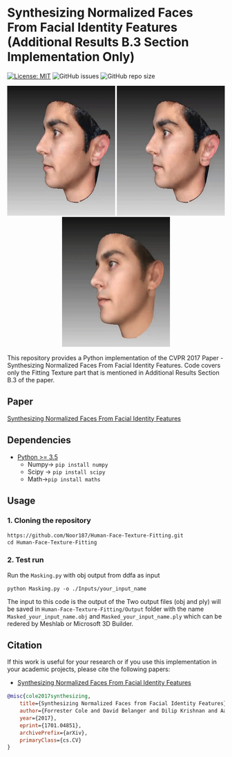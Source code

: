 # Synthesizing Normalized Faces From Facial Identity Features (Additional Results B.3 Section Implementation Only)

[![License: MIT](https://img.shields.io/badge/License-MIT-yellow.svg)](LICENSE)
![GitHub issues](https://img.shields.io/github/issues/nabeel3133/3D-texture-fitting.svg)
![GitHub repo size](https://img.shields.io/github/repo-size/nabeel3133/3D-texture-fitting?style=plastic)

<p align="center"> 
<img style="display:inline;" width="250" height="300"; src="/images/Input.gif">
<img style="display:inline;" width="250" height="300"; src="/images/Input.gif">
<img style="display:inline;" width="250" height="300"; src="/images/Output.gif">
</p>

This repository provides a Python implementation of the CVPR 2017 Paper - Synthesizing Normalized Faces From Facial Identity Features. Code covers only the Fitting Texture part that is mentioned in Additional Results Section B.3 of the paper.

## Paper
[Synthesizing Normalized Faces From Facial Identity Features](https://arxiv.org/pdf/1701.04851.pdf)

## Dependencies
* [Python >= 3.5](https://www.python.org/downloads/release/python-352/)
  - Numpy-> ```pip install numpy```
  - Scipy -> ```pip install scipy```
  - Math->```pip install maths```
  
## Usage
### 1. Cloning the repository
```
https://github.com/Noor187/Human-Face-Texture-Fitting.git
cd Human-Face-Texture-Fitting
```
  
### 2. Test run
Run the `Masking.py` with obj output from ddfa as input
```
python Masking.py -o ./Inputs/your_input_name
```

The input to this code is the output of the 
Two output files (obj and ply) will be saved in `Human-Face-Texture-Fitting/Output` folder with the name `Masked_your_input_name.obj` and `Masked_your_input_name.ply` which can be redered by Meshlab or Microsoft 3D Builder.

## Citation
If this work is useful for your research or if you use this implementation in your academic projects, please cite the following papers:
- [Synthesizing Normalized Faces From Facial Identity Features](https://arxiv.org/pdf/1701.04851.pdf)
```bibtex
@misc{cole2017synthesizing,
    title={Synthesizing Normalized Faces from Facial Identity Features},
    author={Forrester Cole and David Belanger and Dilip Krishnan and Aaron Sarna and Inbar Mosseri and William T. Freeman},
    year={2017},
    eprint={1701.04851},
    archivePrefix={arXiv},
    primaryClass={cs.CV}
}
```
